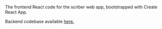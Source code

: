 The frontend React code for the scriber web app, bootstrapped with Create React App.

Backend codebase available <a href="https://github.com/mitchHartigan/scriber-backend">here.</a>
